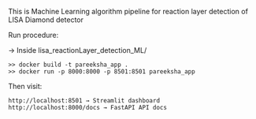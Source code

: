 This is Machine Learning algorithm pipeline for reaction layer detection of LISA Diamond detector 

Run procedure:

-> Inside lisa_reactionLayer_detection_ML/
	
	>> docker build -t pareeksha_app .
	>> docker run -p 8000:8000 -p 8501:8501 pareeksha_app

	
Then visit:

	http://localhost:8501 → Streamlit dashboard
	http://localhost:8000/docs → FastAPI API docs




